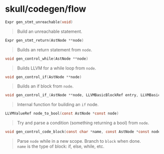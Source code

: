 # skull/codegen/flow

```c
Expr gen_stmt_unreachable(void)
```

> Build an unreachable statement.

```c
Expr gen_stmt_return(AstNode **node)
```

> Builds an return statement from `node`.

```c
void gen_control_while(AstNode **node)
```

> Builds LLVM for a while loop from `node`.

```c
void gen_control_if(AstNode **node)
```

> Builds an if block from `node`.

```c
void gen_control_if_(AstNode **node, LLVMBasicBlockRef entry, LLVMBasicBlockRef end)
```

> Internal function for building an `if` node.

```c
LLVMValueRef node_to_bool(const AstNode *const node)
```

> Try and parse a condition (something returning a bool) from `node`.

```c
void gen_control_code_block(const char *name, const AstNode *const node, LLVMBasicBlockRef block)
```

> Parse `node` while in a new scope. Branch to `block` when done.
> \
> `name` is the type of block: if, else, while, etc.

